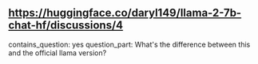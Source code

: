 ## https://huggingface.co/daryl149/llama-2-7b-chat-hf/discussions/4

contains_question: yes
question_part: What's the difference between this and the official llama version?